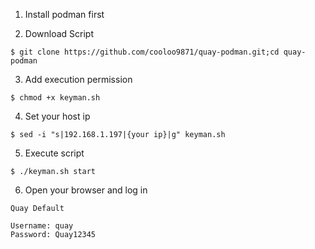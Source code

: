1. Install podman first

2. Download Script
```
$ git clone https://github.com/cooloo9871/quay-podman.git;cd quay-podman
```

3. Add execution permission
```
$ chmod +x keyman.sh
```

4. Set your host ip
```
$ sed -i "s|192.168.1.197|{your ip}|g" keyman.sh
```

5. Execute script
```
$ ./keyman.sh start
```

6. Open your browser and log in
```
Quay Default 

Username: quay
Password: Quay12345
```
